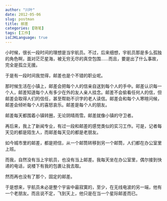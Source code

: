 ```yaml
---
author: "川叶"
date: 2012-05-06
slug: postman
title: 邮差
categories: [随笔]
tags: [工作]
isCJKLanguage: true
---
```


小时候，很长一段时间的理想是当宇航员。不过，后来细想，宇航员那是多么孤独的角色啊，面对茫茫星海，被无穷无尽的真空包围……而且，要是出了什么事故，完全是孤立无援。

于是有一段时间我觉得，邮差也是个不错的职业呢。

<!--more-->

那时候生活在小镇上，邮差会把每个人的信亲自送到每个人的手中。邮差认识每一个人，邮差知道每个人有多少在外的友人亲人挂念。邮差不会偷看任何人的信，但邮差会取得人们的信任，甚至帮助不识字的老人读信。邮差会和每个人寒暄问候，邮差会倾听每个人的喜怒哀乐。邮差是每个人的朋友。

邮差每天都围着小镇转圈，无论阴晴雨雪。邮差就像小镇的守卫者。

再后来，我上了新闻专业，有过一段和邮差的感觉类似的实习工作。可是，记者每天见的都是陌生人，而邮差每天见的都是老朋友。

如今城市里的邮差，都是把信，从一个邮筒转移到另一个邮筒，人们都在办公室里上班。

而我，自然没有当上宇航员，也没有当上邮差。我每天坐在办公室里，偶尔接到快递的电话，说楼下有我的包裹让我去取。

然而再也没有了那个，固定的邮差。

于是想来，宇航员未必是整个宇宙中最寂寞的，至少，在无线电波的另一端，他有一个老朋友。而且说不定，飞到天上，他只是在当一个星际邮差而已。